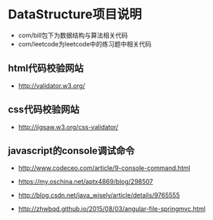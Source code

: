   # DataStructure项目说明
- com/bill包下为数据结构与算法相关代码
- com/leetcode为leetcode中的练习题中相关代码

## html代码校验网站
- http://validator.w3.org/

## css代码校验网站
- http://jigsaw.w3.org/css-validator/

## javascript的console调试命令
- http://www.codeceo.com/article/9-console-command.html

- https://my.oschina.net/aptx4869/blog/298507

- http://blog.csdn.net/java_wisely/article/details/9765555

- http://zhwbqd.github.io/2015/08/03/angular-file-springmvc.html
